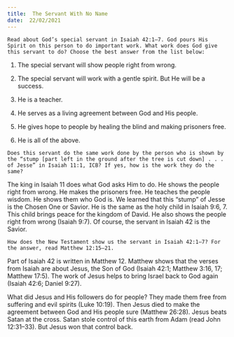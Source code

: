 ```yaml
---
title:  The Servant With No Name 
date:  22/02/2021
---
```


`Read about God’s special servant in Isaiah 42:1–7. God pours His Spirit on this person to do important work. What work does God give this servant to do? Choose the best answer from the list below:`

1. The special servant will show people right from wrong.

2. The special servant will work with a gentle spirit. But He will be a success.

3. He is a teacher.

4. He serves as a living agreement between God and His people.

5. He gives hope to people by healing the blind and making prisoners free.

6. He is all of the above.

`Does this servant do the same work done by the person who is shown by the “stump [part left in the ground after the tree is cut down] . . . of Jesse” in Isaiah 11:1, ICB? If yes, how is the work they do the same?`

The king in Isaiah 11 does what God asks Him to do. He shows the people right from wrong. He makes the prisoners free. He teaches the people wisdom. He shows them who God is. We learned that this “stump” of Jesse is the Chosen One or Savior. He is the same as the holy child in Isaiah 9:6, 7. This child brings peace for the kingdom of David. He also shows the people right from wrong (Isaiah 9:7). Of course, the servant in Isaiah 42 is the Savior.

`How does the New Testament show us the servant in Isaiah 42:1–7? For the answer, read Matthew 12:15–21.`

Part of Isaiah 42 is written in Matthew 12. Matthew shows that the verses from Isaiah are about Jesus, the Son of God (Isaiah 42:1; Matthew 3:16, 17; Matthew 17:5). The work of Jesus helps to bring Israel back to God again (Isaiah 42:6; Daniel 9:27).

What did Jesus and His followers do for people? They made them free from suffering and evil spirits (Luke 10:19). Then Jesus died to make the agreement between God and His people sure (Matthew 26:28). Jesus beats Satan at the cross. Satan stole control of this earth from Adam (read John 12:31–33). But Jesus won that control back.